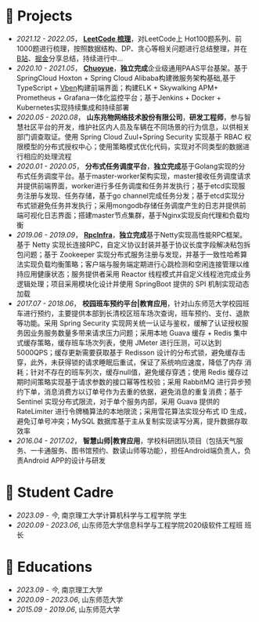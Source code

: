 
# 💼 Projects
- *2021.12 - 2022.05*， [**LeetCode 梳理**](https://github.com/fuyunwang/Algorithm-LC)，对LeetCode上 Hot100题系列、前1000题进行梳理，按照数据结构、DP、贪心等相关问题进行总结整理，并在[B站](https://www.bilibili.com/video/BV1ta411a7UK/?spm_id_from=333.999.0.0)、[掘金](https://juejin.cn/post/7093007060840742920)分享总结，持续进行中...
- *2020.10 - 2021.05*， [**Chuoyue**](https://github.com/fuyunwang/video_surveillance2021)，**独立完成**企业级通用PAAS平台基架。基于SpringCloud Hoxton + Spring Cloud Alibaba构建微服务架构基础,基于TypeScript + [Vben](https://doc.vvbin.cn/)构建前端界面；构建ELK + Skywalking APM+ Prometheus + Grafana一体化监控平台；基于Jenkins + Docker + Kubernetes实现持续集成和持续部署
- *2020.05 - 2020.08*， **山东兆物网络技术股份有限公司**，**研发工程师**，参与智慧社区平台的开发，维护社区内人员及车辆在不同场景的行为信息，以供相关部门调查取证。使用 Spring Cloud Zuul+Spring Security 实现基于 RBAC 权限模型的分布式授权中心；使用策略模式优化代码，实现对不同类型的数据进行相应的处理流程
- *2020.01 - 2020.05*， **分布式任务调度平台**，**独立完成**基于Golang实现的分布式任务调度平台。基于master-worker架构实现，master接收任务调度请求并提供前端界面，worker进行多任务调度和任务并发执行；基于etcd实现服务注册与发现、任务存储，基于go channel完成任务分发；基于etcd实现分布式锁避免任务并发执行；采用mongodb存储任务调度产生的日志并提供前端可视化日志界面；搭建master节点集群，基于Nginx实现反向代理和负载均衡
- *2019.06 - 2019.09*， [**RpcInfra**](https://github.com/fuyunwang/RpcInfra)，**独立完成**基于Netty实现高性能RPC框架。基于 Netty 实现长连接RPC，自定义协议封装并基于协议长度字段解决粘包拆包问题；基于 Zookeeper 实现分布式服务注册与发现，并基于一致性哈希算法实现负载均衡策略；客户端与服务端定期进行心跳检测和空闲连接管理以维持应用健康状态；服务提供者采用 Reactor 线程模式并自定义线程池完成业务逻辑处理；项目采用模块化设计并使用 SpringBoot 提供的 SPI 机制实现动态加载
- *2017.07 - 2018.06*， **校园班车预约平台\|教育应用**，针对山东师范大学校园班车进行预约，主要提供本部到长清校区班车场次查询，班车预约、支付、退款等功能。采用 Spring Security 实现网关统一认证与鉴权，缓解了认证授权服务因业务服务数量多带来请求压力问题；采用本地 Guava 缓存 + Redis 集中式缓存策略，缓存班车场次列表，使用 JMeter 进行压测，可以达到5000QPS；缓存更新需要获取基于 Redisson 设计的分布式锁，避免缓存击穿，此外，未获得锁的请求睡眠后重试，保证了系统响应速度，降低了内存
消耗；针对不存在的班车列次，缓存null值，避免缓存穿透；使用 Redis 缓存过期时间策略实现基于请求参数的接口幂等性校验；采用 RabbitMQ 进行异步预约下单，消息消费方以订单号作为去重的依据，避免消息的重复消费；基于 Sentinel 实现分布式限流，对于单个服务内部，采用 Guava 提供的 RateLimiter 进行令牌桶算法的本地限流；采用雪花算法实现分布式 ID 生成，避免订单号冲突；MySQL 数据库基于主从复制实现读写分离，提升数据存取效率
- *2016.04 - 2017.02*， **智慧山师\|教育应用**，学校科研团队项目（包括天气服务、一卡通服务、图书馆预约、数读山师等功能），担任Android端负责人，负责Android APP的设计与研发



# 🫡 Student Cadre
- *2023.09 - 今*, 南京理工大学计算机科学与工程学院 学生
- *2020.09 - 2023.06*, 山东师范大学信息科学与工程学院2020级软件工程班 班长


# 📖 Educations
- *2023.09 - 今*, 南京理工大学
- *2020.09 - 2023.06*, 山东师范大学
- *2015.09 - 2019.06*, 山东师范大学


